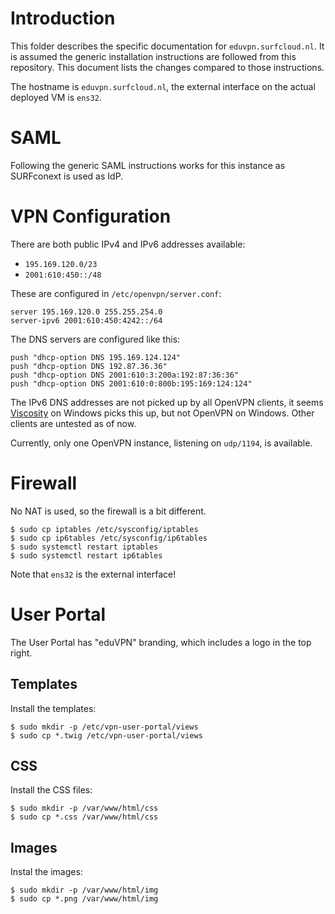 # Introduction

This folder describes the specific documentation for `eduvpn.surfcloud.nl`. It 
is assumed the generic installation instructions are followed from this 
repository. This document lists the changes compared to those instructions.

The hostname is `eduvpn.surfcloud.nl`, the external interface on the actual
deployed VM is `ens32`.

# SAML

Following the generic SAML instructions works for this instance as SURFconext
is used as IdP.

# VPN Configuration

There are both public IPv4 and IPv6 addresses available:

- `195.169.120.0/23`
- `2001:610:450::/48`

These are configured in `/etc/openvpn/server.conf`:

    server 195.169.120.0 255.255.254.0
    server-ipv6 2001:610:450:4242::/64

The DNS servers are configured like this:

    push "dhcp-option DNS 195.169.124.124"
    push "dhcp-option DNS 192.87.36.36"
    push "dhcp-option DNS 2001:610:3:200a:192:87:36:36"
    push "dhcp-option DNS 2001:610:0:800b:195:169:124:124"

The IPv6 DNS addresses are not picked up by all OpenVPN clients, it seems 
[Viscosity](https://www.sparklabs.com/viscosity/) on Windows picks this up, 
but not OpenVPN on Windows. Other clients are untested as of now.

Currently, only one OpenVPN instance, listening on `udp/1194`, is available.

# Firewall

No NAT is used, so the firewall is a bit different.

    $ sudo cp iptables /etc/sysconfig/iptables
    $ sudo cp ip6tables /etc/sysconfig/ip6tables
    $ sudo systemctl restart iptables
    $ sudo systemctl restart ip6tables

Note that `ens32` is the external interface!

# User Portal

The User Portal has "eduVPN" branding, which includes a logo in the top right.

## Templates

Install the templates:

    $ sudo mkdir -p /etc/vpn-user-portal/views
    $ sudo cp *.twig /etc/vpn-user-portal/views

## CSS

Install the CSS files:

    $ sudo mkdir -p /var/www/html/css
    $ sudo cp *.css /var/www/html/css

## Images

Instal the images:

    $ sudo mkdir -p /var/www/html/img
    $ sudo cp *.png /var/www/html/img

